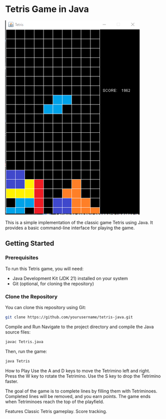 # Tetris Game in Java

![Tetris Screenshot](tetris-screenshot.png)

This is a simple implementation of the classic game Tetris using Java. It provides a basic command-line interface for playing the game.

## Getting Started

### Prerequisites

To run this Tetris game, you will need:

- Java Development Kit (JDK 21) installed on your system
- Git (optional, for cloning the repository)

### Clone the Repository

You can clone this repository using Git:

```bash
git clone https://github.com/yourusername/tetris-java.git
```
Compile and Run
Navigate to the project directory and compile the Java source files:

```bash
javac Tetris.java
```
Then, run the game:

```bash
java Tetris
```
How to Play
Use the A and D keys to move the Tetrimino left and right.
Press the W key to rotate the Tetrimino.
Use the S key to drop the Tetrimino faster.

The goal of the game is to complete lines by filling them with Tetriminoes. Completed lines will be removed, and you earn points. The game ends when Tetriminoes reach the top of the playfield.

Features
Classic Tetris gameplay.
Score tracking.
